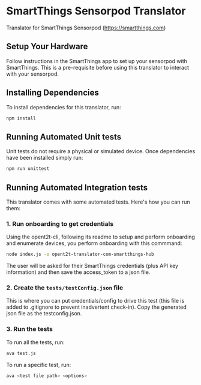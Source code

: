 # SmartThings Sensorpod Translator
Translator for SmartThings Sensorpod (https://smartthings.com)

## Setup Your Hardware
Follow instructions in the SmartThings app to set up your sensorpod with SmartThings. This is a pre-requisite
before using this translator to interact with your sensorpod.

## Installing Dependencies
To install dependencies for this translator, run:

```bash
npm install
```

## Running Automated Unit tests
Unit tests do not require a physical or simulated device.
Once dependencies have been installed simply run:

```bash
npm run unittest
```

## Running Automated Integration tests
This translator comes with some automated tests. Here's how you can run them:

### 1. Run onboarding to get credentials

Using the opent2t-cli, following its readme to setup and perform onboarding and enumerate devices, you perform onboarding with this commmand:

```bash
node index.js -o opent2t-translator-com-smartthings-hub
```
The user will be asked for their SmartThings credentials (plus API key information) and then save the access_token to a json file.

### 2. Create the `tests/testConfig.json` file
This is where you can put credentials/config to drive this test (this file is added to .gitignore
to prevent inadvertent check-in). Copy the generated json file as the testconfig.json.

### 3. Run the tests

To run all the tests, run:

```bash
ava test.js
```

To run a specific test, run:

```bash
ava <test file path> <options>
```